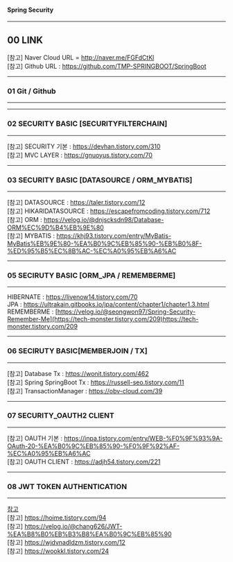 #### Spring Security

---
00 LINK
---
[참고] Naver Cloud URL = http://naver.me/FGFdCtKl <br/>
[참고] Github URL : https://github.com/TMP-SPRINGBOOT/SpringBoot<br/>

---
### 01 Git / Github
---

---
### 02 SECURITY BASIC [SECURITYFILTERCHAIN]
---
[참고] SECURITY 기본 : https://devhan.tistory.com/310 <br/>
[참고] MVC LAYER : https://gnuoyus.tistory.com/70 <br/>


---
### 03 SECURITY BASIC [DATASOURCE / ORM_MYBATIS]
---
[참고] DATASOURCE : https://taler.tistory.com/12 <br/>
[참고] HIKARIDATASOURCE : https://escapefromcoding.tistory.com/712 <br/>
[참고] ORM : https://velog.io/@dnjscksdn98/Database-ORM%EC%9D%B4%EB%9E%80 <br/>
[참고] MYBATIS : https://khj93.tistory.com/entry/MyBatis-MyBatis%EB%9E%80-%EA%B0%9C%EB%85%90-%EB%B0%8F-%ED%95%B5%EC%8B%AC-%EC%A0%95%EB%A6%AC <br/>

---
### 05 SECIRUTY BASIC [ORM_JPA / REMEMBERME]
---
HIBERNATE : https://livenow14.tistory.com/70 <br/>
JPA : https://ultrakain.gitbooks.io/jpa/content/chapter1/chapter1.3.html <br/>
REMEMBERME : [https://velog.io/@seongwon97/Spring-Security-Remember-Me](https://tech-monster.tistory.com/209)https://tech-monster.tistory.com/209 <br/>

---
### 06 SECIRUTY  BASIC[MEMBERJOIN / TX]
---
[참고] Database Tx : https://wonit.tistory.com/462 <br/>
[참고] Spring SpringBoot Tx : https://russell-seo.tistory.com/11 <br/>
[참고] TransactionManager : https://obv-cloud.com/39 <br/>

---
### 07 SECURITY_OAUTH2 CLIENT
---
[참고] OAUTH 기본 : https://inpa.tistory.com/entry/WEB-%F0%9F%93%9A-OAuth-20-%EA%B0%9C%EB%85%90-%F0%9F%92%AF-%EC%A0%95%EB%A6%AC <br/>
[참고] OAUTH CLIENT : https://adjh54.tistory.com/221 <br/>

---
### 08 JWT TOKEN AUTHENTICATION
--- 
[참고](./jwnToken.png) </br>
[참고] https://hoime.tistory.com/94 <br/>
[참고] https://velog.io/@chang626/JWT-%EA%B8%B0%EB%B3%B8%EA%B0%9C%EB%85%90 <br/>
[참고] https://wjdvnadldzm.tistory.com/12 <br/>
[참고] https://wookkl.tistory.com/24 <br/>





